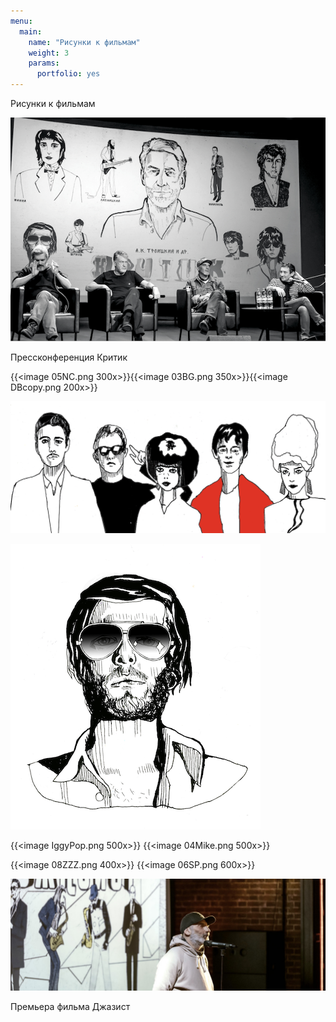 ```yaml
---
menu:
  main:
    name: "Рисунки к фильмам"
    weight: 3
    params:
      portfolio: yes
---
```

Рисунки к фильмам

![](Kino2.png)

Прессконференция Критик

{{<image 05NC.png 300x>}}{{<image 03BG.png 350x>}}{{<image DBcopy.png 200x>}}

![B52](B52.png)

![BG](03BG.png)

{{<image IggyPop.png 500x>}} {{<image 04Mike.png 500x>}}

{{<image 08ZZZ.png 400x>}} {{<image 06SP.png 600x>}}

![Премьера фильма Джазист](Jazzman.png)

Премьера фильма Джазист

